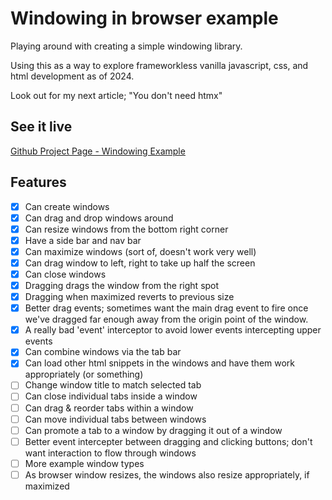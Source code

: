 # Windowing in browser example

Playing around with creating a simple windowing library.

Using this as a way to explore frameworkless vanilla javascript, css, and html development as of 2024.

Look out for my next article; "You don't need htmx"

## See it live

[Github Project Page - Windowing Example](https://lrwm3.github.io/windowing-example/)

## Features

- [x] Can create windows
- [x] Can drag and drop windows around
- [x] Can resize windows from the bottom right corner
- [x] Have a side bar and nav bar
- [x] Can maximize windows (sort of, doesn't work very well)
- [x] Can drag window to left, right to take up half the screen
- [x] Can close windows
- [x] Dragging drags the window from the right spot
- [x] Dragging when maximized reverts to previous size
- [x] Better drag events; sometimes want the main drag event to fire once we've dragged far enough away from the origin point of the window.
- [x] A really bad 'event' interceptor to avoid lower events intercepting upper events
- [x] Can combine windows via the tab bar
- [x] Can load other html snippets in the windows and have them work appropriately (or something)
- [ ] Change window title to match selected tab
- [ ] Can close individual tabs inside a window
- [ ] Can drag & reorder tabs within a window
- [ ] Can move individual tabs between windows
- [ ] Can promote a tab to a window by dragging it out of a window
- [ ] Better event intercepter between dragging and clicking buttons; don't want interaction to flow through windows
- [ ] More example window types
- [ ] As browser window resizes, the windows also resize appropriately, if maximized
